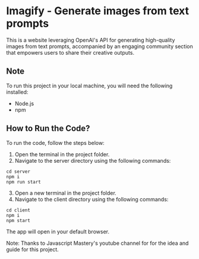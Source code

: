 # Imagify - Generate images from text prompts

This is a website leveraging OpenAI's API for generating high-quality images from text prompts, accompanied by an engaging community section that empowers users to share their creative outputs.

## Note
To run this project in your local machine, you will need the following installed:
- Node.js
- npm

## How to Run the Code?
To run the code, follow the steps below:

1. Open the terminal in the project folder.
2. Navigate to the server directory using the following commands:
```
cd server
npm i
npm run start
```

3. Open a new terminal in the project folder.
4. Navigate to the client directory using the following commands:
```
cd client
npm i
npm start
```

The app will open in your default browser.

Note: Thanks to Javascript Mastery's youtube channel for for the idea and guide for this project.
